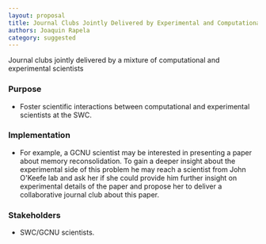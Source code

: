 ```yaml
---
layout: proposal
title: Journal Clubs Jointly Delivered by Experimental and Computational Scientists
authors: Joaquin Rapela
category: suggested
---
```


Journal clubs jointly delivered by a mixture of computational and experimental scientists

<!--end summary-->

### Purpose

- Foster scientific interactions between computational and experimental scientists at the SWC.


### Implementation

- For example, a GCNU scientist may be interested in presenting a paper about memory reconsolidation. To gain a deeper insight about the experimental side of this problem he may reach a scientist from John O'Keefe lab and ask her if she could provide him further insight on experimental details of the paper and propose her to deliver a collaborative journal club about this paper.

### Stakeholders

- SWC/GCNU scientists.

